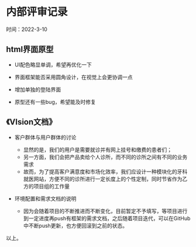 # 内部评审记录
时间：2022-3-10
## html界面原型

- UI配色略显单调，希望再优化一下

- 界面框架能否采用圆角设计，在视觉上会更协调一点

- 增加单独的登陆界面

- 原型还有一些bug，希望能及时修复

## 《VIsion文档》

- 客户群体与用户群体的讨论
	- 显然的是，我们的用户是需要就诊并有网上挂号和缴费的患者们；
	- 另一方面，我们会把产品卖给个人诊所，而不同的诊所之间有不同的业务需求
	- 故而，为了提高客户满意度和市场化效率，我们应设计一种模块化的牙科就医网站，方便不同的诊所进行一定长度上的个性定制，同时节省作为乙方的项目组的工作量

- 环境配置和需求文档的说明

   - 因为会随着项目的不断推进而不断变化，目前暂定不予填写，等项目进行到一定进度再push有框架的需求文档，之后随着项目迭代，可以在GitHub中不断push更新，也方便回滚到之前的状态。

以上。
